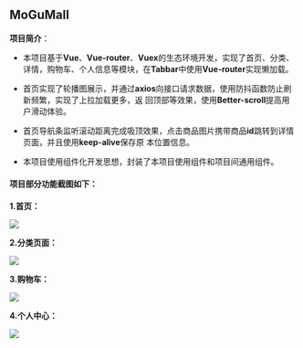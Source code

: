 ## MoGuMall

**项目简介**：

* 本项目基于**Vue**、**Vue-router**、**Vuex**的生态环境开发，实现了首页、分类、详情，购物车、个人信息等模块，在**Tabbar**中使用**Vue-router**实现懒加载。

* 首页实现了轮播图展示，并通过**axios**向接口请求数据，使用防抖函数防止刷新频繁，实现了上拉加载更多，返 回顶部等效果，使用**Better-scroll**提高用户滑动体验。

* 首页导航条监听滚动距离完成吸顶效果，点击商品图片携带商品**id**跳转到详情页面，并且使用**keep-alive**保存原 本位置信息。

* 本项目使用组件化开发思想，封装了本项目使用组件和项目间通用组件。

#### 项目部分功能截图如下：

**1.首页：**

![](https://pic.downk.cc/item/5fa24a8f1cd1bbb86b0e0ef5.png)

**2.分类页面：**

![](https://pic.downk.cc/item/5fa24ad11cd1bbb86b0e21bc.png)

**3.购物车：**

![](https://pic.downk.cc/item/5fa24af61cd1bbb86b0e2d9f.png)

**4.个人中心：**

![](https://pic.downk.cc/item/5fa24b321cd1bbb86b0e3a9b.png)